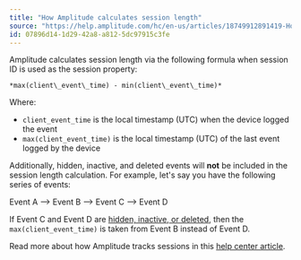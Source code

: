 ```yaml
---
title: "How Amplitude calculates session length"
source: "https://help.amplitude.com/hc/en-us/articles/18749912891419-How-Amplitude-calculates-session-length"
id: 07896d14-1d29-42a8-a812-5dc97915c3fe
---
```


Amplitude calculates session length via the following formula when session ID is used as the session property:

```
*max(client\_event\_time) - min(client\_event\_time)*
```

Where:

* `client_event_time` is the local timestamp (UTC) when the device logged the event
* `max(client_event_time)` is the local timestamp (UTC) of the last event logged by the device

Additionally, hidden, inactive, and deleted events will **not** be included in the session length calculation. For example, let's say you have the following series of events:

Event A --> Event B --> Event C --> Event D

If Event C and Event D are [hidden, inactive, or deleted](https://help.amplitude.com/hc/en-us/sections/16805649563163-Clean-up-your-data), then the `max(client_event_time)` is taken from Event B instead of Event D. 

Read more about how Amplitude tracks sessions in this [help center article](/docs/data/sources/instrument-track-sessions). 

